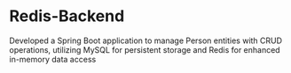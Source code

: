 # Redis-Backend
Developed a Spring Boot application to manage Person entities with CRUD operations, utilizing MySQL for persistent storage and Redis for enhanced in-memory data access
